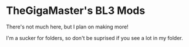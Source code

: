 TheGigaMaster's BL3 Mods
=================================

There's not much here, but I plan on making more!

I'm a sucker for folders, so don't be suprised if you see a lot in my folder.

